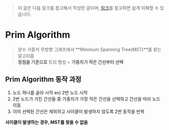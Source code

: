 > 이 글은 다음 링크를 참고해서 작성한 글이며, [링크](https://maetdori.tistory.com/entry/%EC%95%8C%EA%B3%A0%EB%A6%AC%EC%A6%98-Minimum-Spanning-Tree-MST-%EC%B5%9C%EC%86%8C-%EC%8B%A0%EC%9E%A5-%ED%8A%B8%EB%A6%AC?category=857970)를 참고하면 쉽게 이해할 수 있습니다.
# Prim Algorithm
> 양수 가중치 무방향 그래프에서 **Minimum Spanning Tree(MST)**를 찾는 알고리즘   
> **정점을 기준으로** 트리 형성 = **가중치가 작은 간선부터 선택**

## Prim Algorithm 동작 과정
1. 노드 하나를 골라 시작 ex) 2번 노드 시작
2. 2번 노드가 가진 간선들 중 가중치가 가장 작은 간선을 선택하고 간선을 따라 노드 이동
3. 이미 선택된 간선은 제외하고 사이클이 발생하지 않도록 2번 동작을 반복

**사이클이 발생하는 경우, MST를 찾을 수 없음**
